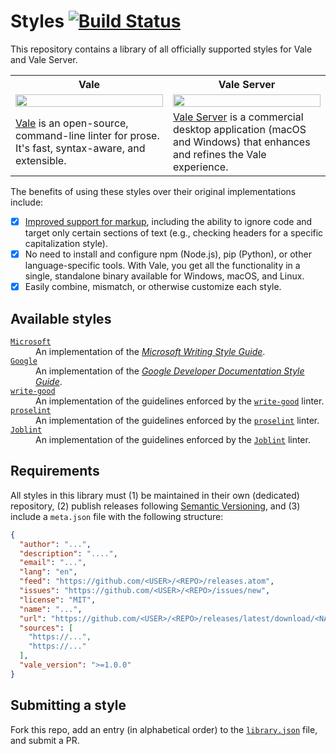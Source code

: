 # Styles [![Build Status](https://travis-ci.org/errata-ai/styles.svg?branch=master)](https://travis-ci.org/errata-ai/styles)

This repository contains a library of all officially supported styles for Vale and Vale Server.

<table>
    <tr>
        <th>Vale</th>
        <th>Vale Server</th>
    </tr>
    <tr>
        <td width="50%">
          <a href="https://user-images.githubusercontent.com/8785025/63803049-d7bccd80-c8c8-11e9-97fd-169631f80be9.png">
                <img src="https://user-images.githubusercontent.com/8785025/63803049-d7bccd80-c8c8-11e9-97fd-169631f80be9.png" width="100%">
            </a>
        </td>
        <td width="50%">
            <a href="https://user-images.githubusercontent.com/8785025/60774954-0391b300-a0d1-11e9-8d92-1c97f5d07bf4.png">
                <img src="https://user-images.githubusercontent.com/8785025/60774954-0391b300-a0d1-11e9-8d92-1c97f5d07bf4.png" width="100%">
            </a>
        </td>
    </tr>
    <tr>
        <td width="50%">
          <a href="https://github.com/errata-ai/vale">Vale</a> is an open-source, command-line linter for prose. It's fast, syntax-aware, and extensible.
        </td>
        <td width="50%">
          <a href="https://errata.ai/vale-server/">Vale Server</a> is a commercial desktop application (macOS and Windows) that enhances and refines the Vale experience.
    </tr>
</table>

The benefits of using these styles over their original implementations include:

- [X] [Improved support for markup](https://errata-ai.github.io/vale/formats/), including the ability to ignore code and target only certain sections of text (e.g., checking headers for a specific capitalization style).
- [X] No need to install and configure npm (Node.js), pip (Python), or other language-specific tools. With Vale, you get all the functionality in a single, standalone binary available for Windows, macOS, and Linux.
- [X] Easily combine, mismatch, or otherwise customize each style.

## Available styles

<dl>
  <dt><a href="https://github.com/errata-ai/Microsoft"><code>Microsoft</code></a></dt>
  <dd>An implementation of the <a href="https://docs.microsoft.com/en-us/style-guide/welcome/"><i>Microsoft Writing Style Guide</i></a>.</dd>

  <dt><a href="https://github.com/errata-ai/Google"><code>Google</code></a></dt>
  <dd>An implementation of the <a href="https://developers.google.com/style/"><i>Google Developer Documentation Style Guide</i></a>.</dd>

  <dt><a href="https://github.com/errata-ai/write-good"><code>write-good</code></a></dt>
  <dd>An implementation of the guidelines enforced by the <a href="https://github.com/btford/write-good"><code>write-good</code></a> linter.</dd>
  
  <dt><a href="https://github.com/errata-ai/proselint"><code>proselint</code></a></dt>
  <dd>An implementation of the guidelines enforced by the <a href="https://github.com/amperser/proselint/"><code>proselint</code></a> linter.</dd>
  
  <dt><a href="https://github.com/errata-ai/Joblint"><code>Joblint</code></a></dt>
  <dd>An implementation of the guidelines enforced by the <a href="https://github.com/rowanmanning/joblint"><code>Joblint</code></a> linter.</dd>
</dl>

## Requirements

All styles in this library must (1) be maintained in their own (dedicated) repository, (2) publish releases following [Semantic Versioning](https://semver.org/), and (3) include a `meta.json` file with the following structure:

```json
{
  "author": "...",
  "description": "....",
  "email": "...",
  "lang": "en",
  "feed": "https://github.com/<USER>/<REPO>/releases.atom",
  "issues": "https://github.com/<USER>/<REPO>/issues/new",
  "license": "MIT",
  "name": "...",
  "url": "https://github.com/<USER>/<REPO>/releases/latest/download/<NAME>.zip",
  "sources": [
    "https://...",
    "https://..."
  ],
  "vale_version": ">=1.0.0"
}
```

## Submitting a style

Fork this repo, add an entry (in alphabetical order) to the [`library.json`](https://github.com/errata-ai/styles/blob/master/library.json) file, and submit a PR.
